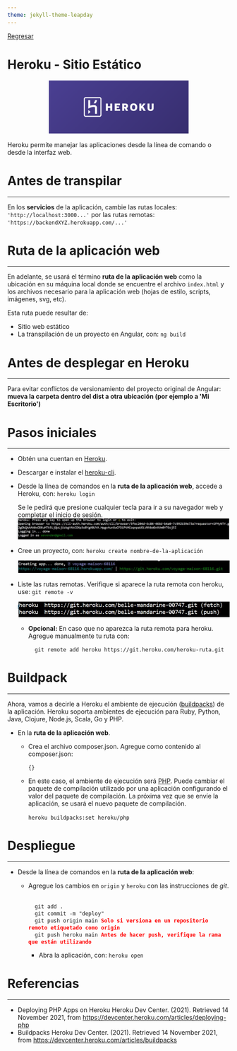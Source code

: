 ```yaml
---
theme: jekyll-theme-leapday
---
```


[Regresar](/DAWM/)

Heroku - Sitio Estático
=======================

  <p align="center">
    <img width="317" height="120" src="imagenes/heroku.webp">
  </p>

Heroku permite manejar las aplicaciones desde la línea de comando o desde la interfaz web.

Antes de transpilar
===================

* * *

En los **servicios** de la aplicación, cambie las rutas locales: `'http://localhost:3000...'` por las rutas remotas: `'https://backendXYZ.herokuapp.com/...'`


Ruta de la aplicación web
=========================

* * *

En adelante, se usará el término **ruta de la aplicación web** como la ubicación en su máquina local donde se encuentre el archivo `index.html` y los archivos necesario para la aplicación web (hojas de estilo, scripts, imágenes, svg, etc).

Esta ruta puede resultar de:

* Sitio web estático
* La transpilación de un proyecto en Angular, con: `ng build` 

Antes de desplegar en Heroku
============================

* * *

Para evitar conflictos de versionamiento del proyecto original de Angular: **mueva la carpeta dentro del dist a otra ubicación (por ejemplo a 'Mi Escritorio')**


Pasos iniciales
===============

* * *

* Obtén una cuentan en [Heroku](https://signup.heroku.com/login).
* Descargar e instalar el [heroku-cli](https://devcenter.heroku.com/articles/heroku-cli#download-and-install).
* Desde la línea de comandos en la **ruta de la aplicación web**, accede a Heroku, con: ```heroku login```

    Se le pedirá que presione cualquier tecla para ir a su navegador web y completar el inicio de sesión.
    ![logindone.jpg](./imagenes/logindone.JPG)

* Cree un proyecto, con: ```heroku create nombre-de-la-aplicación```

    ![created-1](./imagenes/created-1.JPG)

* Liste las rutas remotas. Verifique si aparece la ruta remota con heroku, use: ```git remote -v```

    ![remoteurls](./imagenes/remoteurls.JPG)

  + **Opcional:** En caso que no aparezca la ruta remota para heroku. Agregue manualmente tu ruta con: 
    
    ```
      git remote add heroku https://git.heroku.com/heroku-ruta.git
    ```


Buildpack
=========

* * *

Ahora, vamos a decirle a Heroku el ambiente de ejecución ([buildpacks](https://devcenter.heroku.com/articles/buildpacks)) de la aplicación. Heroku soporta ambientes de ejecución para Ruby, Python, Java, Clojure, Node.js, Scala, Go y PHP. 

* En la **ruta de la aplicación web**. 
  
  + Crea el archivo composer.json. Agregue como contenido al composer.json:

    ```
    {}
    ```
  
  + En este caso, el ambiente de ejecución será [PHP](https://devcenter.heroku.com/articles/buildpacks). Puede cambiar el paquete de compilación utilizado por una aplicación configurando el valor del paquete de compilación. La próxima vez que se envíe la aplicación, se usará el nuevo paquete de compilación.

    ```heroku buildpacks:set heroku/php```


Despliegue 
==========

* * *

* Desde la línea de comandos en la **ruta de la aplicación web**:

  + Agregue los cambios en `origin` y `heroku` con las instrucciones de *git*.

    <pre><code>
      git add .
      git commit -m "deploy"
      git push origin main <b style="color: red">Solo si versiona en un repositorio remoto etiquetado como origin</b>
      git push heroku main <b style="color: red">Antes de hacer push, verifique la rama que están utilizando</b>
    </code></pre>

    - Abra la aplicación, con: ```heroku open```


Referencias 
===========

* * *

* Deploying PHP Apps on Heroku  Heroku Dev Center. (2021). Retrieved 14 November 2021, from https://devcenter.heroku.com/articles/deploying-php 
* Buildpacks Heroku Dev Center. (2021). Retrieved 14 November 2021, from https://devcenter.heroku.com/articles/buildpacks
